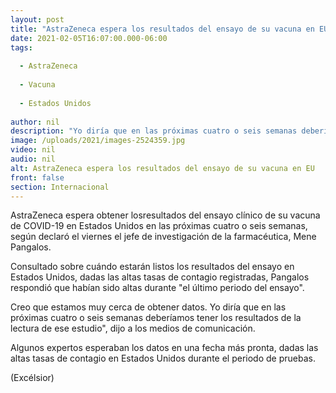 ```yaml
---
layout: post
title: "AstraZeneca espera los resultados del ensayo de su vacuna en EU"
date: 2021-02-05T16:07:00.000-06:00
tags:
  
  - AstraZeneca
  
  - Vacuna
  
  - Estados Unidos
  
author: nil
description: "Yo diría que en las próximas cuatro o seis semanas deberíamos tener los resultados de la lectura de ese estudio, dijo el jefe de investigación de la farmacéutica"
image: /uploads/2021/images-2524359.jpg
video: nil
audio: nil
alt: AstraZeneca espera los resultados del ensayo de su vacuna en EU
front: false
section: Internacional
---
```


AstraZeneca espera obtener losresultados del ensayo clínico de su vacuna de COVID-19 en Estados Unidos en las próximas cuatro o seis semanas, según declaró el viernes el jefe de investigación de la farmacéutica, Mene Pangalos.

Consultado sobre cuándo estarán listos los resultados del ensayo en Estados Unidos, dadas las altas tasas de contagio registradas, Pangalos respondió que habían sido altas durante "el último periodo del ensayo".

Creo que estamos muy cerca de obtener datos. Yo diría que en las próximas cuatro o seis semanas deberíamos tener los resultados de la lectura de ese estudio", dijo a los medios de comunicación.

Algunos expertos esperaban los datos en una fecha más pronta, dadas las altas tasas de contagio en Estados Unidos durante el periodo de pruebas.

(Excélsior)